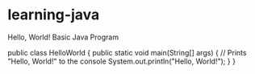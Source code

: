 # learning-java
 Hello, World! Basic Java Program


public class HelloWorld {
    public static void main(String[] args) {
        // Prints "Hello, World!" to the console
        System.out.println("Hello, World!");
    }
}
